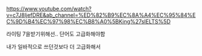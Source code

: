 https://www.youtube.com/watch?v=c7J8IjefDRE&ab_channel=%ED%82%B9%EC%8A%A4%EC%95%84%EC%9D%B4%EC%97%98%EC%B8%A0%5BKing%27sIELTS%5D


라이팅 7을받기위해선.. 단어도 고급화해야함

내가 일바적으로 쓰던것보다 더 고급화해서








